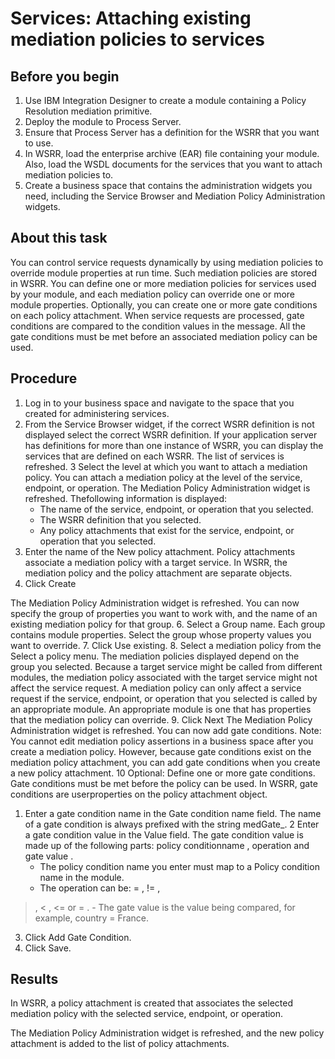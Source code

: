 <!-- image -->

# Services: Attaching existing mediation policies to services

## Before you begin

1. Use IBM Integration Designer to create a module containing a Policy Resolution mediation
primitive.
2. Deploy the module to Process Server.
3. Ensure that Process Server has a definition for the WSRR that you want to use.
4. In WSRR, load the enterprise archive (EAR) file containing your module. Also, load the WSDL
documents for the services that you want to attach mediation policies to.
5. Create a business space that contains the administration widgets you need, including the
Service Browser and Mediation Policy Administration
widgets.

## About this task

You can control service requests dynamically by using mediation policies to override module
properties at run time. Such mediation policies are stored in WSRR. You can define one or more
mediation policies for services used by your module, and each mediation policy can override one or
more module properties. Optionally, you can create one or more gate conditions on each policy
attachment. When service requests are processed, gate conditions are compared to the condition
values in the message. All the gate conditions must be met before an associated mediation policy can
be used.

## Procedure

1. Log in to your business space and navigate to the space that you created for administering
services.
2. From the Service Browser widget, if the correct WSRR definition is not
displayed select the correct WSRR definition. 
If your application server has definitions for more than one instance of WSRR, you can display
the services that are defined on each WSRR. 
 The list of services is refreshed.
3 Select the level at which you want to attach a mediation policy. You can attach a mediation policy at the level of the service, endpoint, or operation. The Mediation Policy Administration widget is refreshed. Thefollowing information is displayed:
    - The name of the service, endpoint, or operation that you selected.
    - The WSRR definition that you selected.
    - Any policy attachments that exist for the service, endpoint, or operation that you selected.
4. Enter the name of the New policy attachment. 
Policy attachments associate a mediation policy with a target service. In WSRR, the mediation
policy and the policy attachment are separate objects.
5. Click Create

The Mediation Policy Administration widget is refreshed. You can
now specify the group of properties you want to work with, and the name of an existing mediation
policy for that group.
6. Select a Group name. 
Each group contains module properties. Select the group whose property values you want to
override.
7. Click Use existing.
8. Select a mediation policy from the Select a policy menu. 
 The mediation policies displayed depend on the group you selected. Because a target service
might be called from different modules, the mediation policy associated with the target service
might not affect the service request. A mediation policy can only affect a service request if the
service, endpoint, or operation that you selected is called by an appropriate module. An appropriate
module is one that has properties that the mediation policy can override.
9. Click Next
The Mediation Policy Administration widget is refreshed. You can now add
gate conditions. Note: You cannot edit mediation policy assertions in a business space after you
create a mediation policy. However, because gate conditions exist on the mediation policy
attachment, you can add gate conditions when you create a new policy attachment.
10 Optional: Define one or more gate conditions. Gate conditions must be met before the policy can be used. In WSRR, gate conditions are userproperties on the policy attachment object.

1. Enter a gate condition name in the Gate condition name field.
The name of a gate condition is always prefixed with the string
medGate\_.
2 Enter a gate condition value in the Value field. The gate condition value is made up of the following parts: policy conditionname , operation and gate value .
    - The policy condition name you enter must map to a Policy condition
name in the module.
    - The operation can be: = , != ,
> , < , <= or
>= .
    - The gate value is the value being compared, for example, country =
France.
3. Click Add Gate Condition.
11. Click Save.

## Results

In WSRR, a policy attachment is created that associates the selected mediation policy with the
selected service, endpoint, or operation.

The Mediation Policy Administration widget is refreshed, and the new policy
attachment is added to the list of policy attachments.